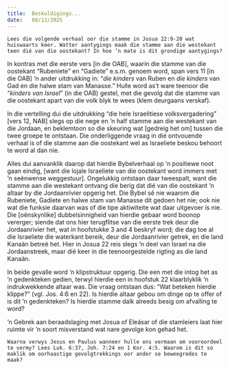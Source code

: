 ```yaml
---
title:  Beskuldigings...
date:   08/12/2025
---
```


`Lees die volgende verhaal oor die stamme in Josua 22:9-20 wat huiswaarts keer. Watter aantygings maak die stamme aan die westekant teen dié van die oostekant? In hoe ’n mate is dit grondige aantygings?`

In kontras met die eerste vers [in die OAB], waarin die stamme van die oostekant “Rubeniete” en “Gadiete” e.s.m. genoem word, span vers 11 [in die OAB] ’n ander uitdrukking in: “_die kinders_ van Ruben en _die kinders_ van Gad en die halwe stam van Manasse.” Hulle word as’t ware teenoor die “_kinders van Israel_” (in die OAB) gestel, met die gevolg dat die stamme van die oostekant apart van die volk blyk te wees (klem deurgaans verskaf).

In die vertelling dui die uitdrukking “die hele Israelitiese volksvergadering” [vers 12, NAB] slegs op die nege en ’n half stamme aan die westekant van die Jordaan, en beklemtoon so die skeuring wat [gedreig het om] tussen die twee groepe te ontstaan. Die onderliggende vraag in dié ontvouende verhaal is of die stamme aan die oostekant wel as Israeliete beskou behoort te word al dan nie.

Alles dui aanvanklik daarop dat hierdie Bybelverhaal op ’n positiewe noot gaan eindig, [want die lojale Israeliete van die oostekant word immers met ’n seënwense weggestuur]. Ongelukkig ontstaan daar tweespalt, want die stamme aan die westekant ontvang die berig dat dié van die oostekant ’n altaar by die Jordaanrivier opgerig het. Die Bybel sê nie waarom die Rubeniete, Gadiete en halwe stam van Manasse dit gedoen het nie; ook nie wat die funksie daarvan was of die tipe aktiwiteite wat daar uitgevoer is nie. Die [oënskynlike] dubbelsinnigheid van hierdie gebaar word boonop vererger; siende dat ons hier terugflitse van die eerste trek deur die Jordaanrivier het, wat in hoofstukke 3 and 4 beskryf word; die dag toe al die Israeliete die waterkant bereik, deur die Jordaanrivier getrek, en die land Kanaän betreë het. Hier in Josua 22 reis slegs ’n deel van Israel na die Jordaanstreek, maar dié keer in die teenoorgestelde rigting as die land Kanaän.

In beide gevalle word ’n klipstruktuur opgerig. Die een met die intog het as ’n gedenkteken gedien, terwyl hierdie een in hoofstuk 22 klaarblyklik ’n indrukwekkende altaar was. Die vraag ontstaan dus: “Wat beteken hierdie klippe?” (vgl. Jos. 4:6 en 22). Is hierdie altaar gebou om dinge op te offer of is dit ’n gedenkteken? Is hierdie stamme dalk alreeds besig om afvalling te word?

’n Gebrek aan beraadslaging met Josua of Eleásar of die stamleiers laat hier ruimte vir ’n soort misverstand wat nare gevolge kon gehad het.

`Waarna verwys Jesus en Paulus wanneer hulle ons vermaan om vooroordeel te vermy? Lees Luk. 6:37, Joh. 7:24 en 1 Kor. 4:5. Waarom is dit so maklik om oorhaastige gevolgtrekkings oor ander se beweegredes te maak?`
